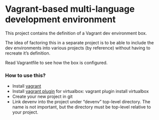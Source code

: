 # Vagrant-based multi-language development environment

This project contains the definition of a Vagrant dev environment box.

The idea of factoring this in a separate project is to be able to include the dev environments into various projects (by reference) without having to recreate it’s definition.

Read Vagrantfile to see how the box is configured.

### How to use this?
- Install [vagrant](vargantup.com)
- Install [vagrant plugin](http://docs.vagrantup.com/v2/cli/plugin.html) for virtualbox: vagrant plugin install virtualbox
- Create your new project in git
- Link devenv into the project under “devenv” top-level directory. The name is not important, but the directory must be top-level relative to your project.
